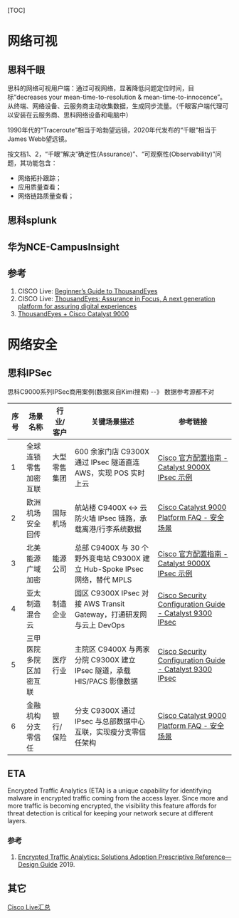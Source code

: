 [TOC]

# 网络可视

## 思科千眼
思科的网络可视用户端：通过可视网络，显著降低问题定位时间，目标“decreases your mean-time-to-resolution & mean-time-to-innocence”。
从终端、网络设备、云服务商主动收集数据，生成同步流量。（千眼客户端代理可以安装在云服务商、思科网络设备和电脑中）

1990年代的“Traceroute”相当于哈勃望远镜，2020年代发布的“千眼”相当于James Webb望远镜。

按文档1、2，“千眼”解决“确定性(Assurance)”、“可观察性(Observability)”问题，其功能包含：
- 网络拓扑跟踪；
- 应用质量查看；
- 网络链路质量查看；

## 思科splunk


## 华为NCE-CampusInsight

## 参考
1. CISCO Live: [Beginner’s Guide to ThousandEyes](https://www.ciscolive.com/c/dam/r/ciscolive/global-event/docs/2025/pdf/BRKENT-1656.pdf)
2. CISCO Live: [ThousandEyes: Assurance in Focus, A next generation platform for assuring digital experiences](https://www.ciscolive.com/c/dam/r/ciscolive/global-event/docs/2025/pdf/BRKOBS-1017.pdf)
3. [ThousandEyes + Cisco Catalyst 9000](https://www.thousandeyes.com/solutions/cisco-catalyst-9000-series)

# 网络安全

## 思科IPSec
思科C9000系列IPSec商用案例(数据来自Kimi搜索)  --》 数据参考源都不对

| 序号 | 场景名称        | 行业/客户  | 关键场景描述                                                     | 参考链接                                                                                                                                                                                                                  |
| -- | ----------- | ------ | ---------------------------------------------------------- | --------------------------------------------------------------------------------------------------------------------------------------------------------------------------------------------------------------------- |
| 1  | 全球连锁零售加密互联  | 大型零售集团 | 600 余家门店 C9300X 通过 IPsec 隧道直连 AWS，实现 POS 实时上云              | [Cisco 官方配置指南 - Catalyst 9000X IPsec 示例](https://www.cisco.com/c/zh_cn/support/docs/switches/catalyst-9300x-12y-a-switch/221564-configure-ipsec-on-catalyst-9000x-series.html)                                        |
| 2  | 欧洲机场安全回传    | 国际机场   | 航站楼 C9400X ↔ 云防火墙 IPsec 链路，承载离港/行李系统数据                     | [Cisco Catalyst 9000 Platform FAQ - 安全场景](https://www.cisco.com/c/en/us/products/collateral/switches/catalyst-9000/nb-06-cat9k-swit-plat-faq-cte-en.html)                                                             |
| 3  | 北美能源广域加密    | 能源公司   | 总部 C9400X 与 30 个野外变电站 C9300X 建立 Hub-Spoke IPsec 网络，替代 MPLS | [Cisco 官方配置指南 - Catalyst 9000X IPsec 示例](https://www.cisco.com/c/zh_cn/support/docs/switches/catalyst-9300x-12y-a-switch/221564-configure-ipsec-on-catalyst-9000x-series.html)                                        |
| 4  | 亚太制造混合云     | 制造企业   | 园区 C9300X IPsec 对接 AWS Transit Gateway，打通研发网与云上 DevOps     | [Cisco Security Configuration Guide - Catalyst 9300 IPsec](https://www.cisco.com/c/en/us/td/docs/switches/lan/catalyst9300/software/release/17-13/configuration_guide/sec/b_1713_sec_9300_cg/configuring_ipsec.html)  |
| 5  | 三甲医院多院区加密互联 | 医疗行业   | 主院区 C9400X 与两家分院 C9300X 建立 IPsec 隧道，承载 HIS/PACS 影像数据       | [Cisco Security Configuration Guide - Catalyst 9300 IPsec](https://www.cisco.com/c/en/us/td/docs/switches/lan/catalyst9300/software/release/17-13/configuration_guide/sec/b_1713_sec_9300_cg/configuring_ipsec.html)  |
| 6  | 金融机构分支零信任   | 银行/保险  | 分支 C9300X 通过 IPsec 与总部数据中心互联，实现瘦分支零信任架构                    | [Cisco Catalyst 9000 Platform FAQ - 安全场景](https://www.cisco.com/c/en/us/products/collateral/switches/catalyst-9000/nb-06-cat9k-swit-plat-faq-cte-en.html)                                                             |

## ETA
Encrypted Traffic Analytics (ETA) is a unique capability for identifying malware in encrypted traffic coming from the access layer. Since more and more traffic is becoming encrypted, the visibility this feature affords for threat detection is critical for keeping your network secure at different layers.

### 参考
1. [Encrypted Traffic Analytics: Solutions Adoption Prescriptive Reference—Design Guide](https://www.cisco.com/c/dam/en/us/td/docs/solutions/CVD/Campus/eta-design-guide-2019oct.pdf?dtid=osscdc000283&linkclickid=srch) 2019.

## 其它
[Cisco Live汇总](https://github.com/babajung/cisco-live/blob/master/README.md)
